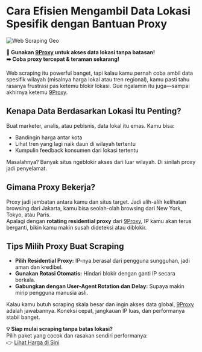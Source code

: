# Cara Efisien Mengambil Data Lokasi Spesifik dengan Bantuan Proxy

![Web Scraping Geo](https://nextgeography.com/wp-content/uploads/2022/04/nextgeo-address.jpg)

**🚀 Gunakan [9Proxy](https://9proxy.com/?utm_source=Web2.0&utm_medium=Github&utm_id=lily555) untuk akses data lokasi tanpa batasan!**  
**➡️ Coba proxy tercepat & teraman sekarang!**

Web scraping itu powerful banget, tapi kalau kamu pernah coba ambil data spesifik wilayah (misalnya harga lokal atau tren regional), kamu pasti tahu rasanya frustrasi pas ketemu blokir lokasi. Gue ngalamin itu juga—sampai akhirnya ketemu [9Proxy](https://9proxy.com/?utm_source=Web2.0&utm_medium=Github&utm_id=lily555).

## Kenapa Data Berdasarkan Lokasi Itu Penting?

Buat marketer, analis, atau pebisnis, data lokal itu emas. Kamu bisa:
- Bandingin harga antar kota
- Lihat tren yang lagi naik daun di wilayah tertentu
- Kumpulin feedback konsumen dari lokasi tertentu

Masalahnya? Banyak situs ngeblokir akses dari luar wilayah. Di sinilah proxy jadi penyelamat.

## Gimana Proxy Bekerja?

Proxy jadi jembatan antara kamu dan situs target. Jadi alih-alih kelihatan browsing dari Jakarta, kamu bisa seolah-olah browsing dari New York, Tokyo, atau Paris.  
Apalagi dengan **rotating residential proxy** dari [9Proxy](https://9proxy.com/?utm_source=Web2.0&utm_medium=Github&utm_id=lily555), IP kamu akan terus berganti, bikin kamu makin susah dideteksi atau diblokir.

## Tips Milih Proxy Buat Scraping

- **Pilih Residential Proxy:** IP-nya berasal dari pengguna sungguhan, jadi aman dan kredibel.
- **Gunakan Rotasi Otomatis:** Hindari blokir dengan ganti IP secara berkala.
- **Gabungkan dengan User-Agent Rotation dan Delay:** Supaya makin mirip pengguna manusia asli.

Kalau kamu butuh scraping skala besar dan ingin akses data global, [9Proxy](https://9proxy.com/?utm_source=Web2.0&utm_medium=Github&utm_id=lily555) adalah jawabannya. Koneksi cepat, jangkauan IP luas, dan performanya stabil banget.

**💡 Siap mulai scraping tanpa batas lokasi?**  
Pilih paket yang cocok dan rasakan sendiri performanya:  
👉 [Lihat Harga di Sini](https://9proxy.com/pricing?utm_source=Web2.0&utm_medium=Github&utm_id=lily555)
